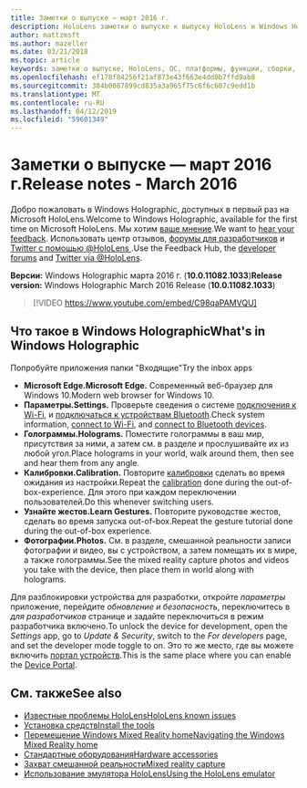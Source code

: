 ```yaml
---
title: Заметки о выпуске — март 2016 г.
description: HoloLens заметки о выпуске к выпуску HoloLens и Windows Holographic.
author: mattzmsft
ms.author: mazeller
ms.date: 03/21/2018
ms.topic: article
keywords: заметки о выпуске, HoloLens, ОС, платформы, функции, сборки, запуск
ms.openlocfilehash: ef178f84256f21af873e43f663e4dd0b7ffd9ab8
ms.sourcegitcommit: 384b0087899cd835a3a965f75c6f6c607c9edd1b
ms.translationtype: MT
ms.contentlocale: ru-RU
ms.lasthandoff: 04/12/2019
ms.locfileid: "59601349"
---
```

# <a name="release-notes---march-2016"></a><span data-ttu-id="086b0-104">Заметки о выпуске — март 2016 г.</span><span class="sxs-lookup"><span data-stu-id="086b0-104">Release notes - March 2016</span></span>

<span data-ttu-id="086b0-105">Добро пожаловать в Windows Holographic, доступных в первый раз на Microsoft HoloLens.</span><span class="sxs-lookup"><span data-stu-id="086b0-105">Welcome to Windows Holographic, available for the first time on Microsoft HoloLens.</span></span> <span data-ttu-id="086b0-106">Мы хотим [ваше мнение](give-us-feedback.md).</span><span class="sxs-lookup"><span data-stu-id="086b0-106">We want to [hear your feedback](give-us-feedback.md).</span></span> <span data-ttu-id="086b0-107">Использовать центр отзывов, [форумы для разработчиков](https://forums.hololens.com) и [Twitter с помощью @HoloLens ](https://twitter.com/hololens).</span><span class="sxs-lookup"><span data-stu-id="086b0-107">Use the Feedback Hub, the [developer forums](https://forums.hololens.com) and [Twitter via @HoloLens](https://twitter.com/hololens).</span></span>

<span data-ttu-id="086b0-108">**Версии:** Windows Holographic марта 2016 г. (**10.0.11082.1033**)</span><span class="sxs-lookup"><span data-stu-id="086b0-108">**Release version:** Windows Holographic March 2016 Release (**10.0.11082.1033**)</span></span>

>[!VIDEO https://www.youtube.com/embed/C98qaPAMVQU]

## <a name="whats-in-windows-holographic"></a><span data-ttu-id="086b0-109">Что такое в Windows Holographic</span><span class="sxs-lookup"><span data-stu-id="086b0-109">What's in Windows Holographic</span></span>

<span data-ttu-id="086b0-110">Попробуйте приложения папки "Входящие"</span><span class="sxs-lookup"><span data-stu-id="086b0-110">Try the inbox apps</span></span>
* <span data-ttu-id="086b0-111">**Microsoft Edge.**</span><span class="sxs-lookup"><span data-stu-id="086b0-111">**Microsoft Edge.**</span></span> <span data-ttu-id="086b0-112">Современный веб-браузер для Windows 10.</span><span class="sxs-lookup"><span data-stu-id="086b0-112">Modern web browser for Windows 10.</span></span>
* <span data-ttu-id="086b0-113">**Параметры.**</span><span class="sxs-lookup"><span data-stu-id="086b0-113">**Settings.**</span></span> <span data-ttu-id="086b0-114">Проверьте сведения о системе [подключения к Wi-Fi](connecting-to-wi-fi-on-hololens.md), и [подключаться к устройствам Bluetooth](hardware-accessories.md).</span><span class="sxs-lookup"><span data-stu-id="086b0-114">Check system information, [connect to Wi-Fi](connecting-to-wi-fi-on-hololens.md), and [connect to Bluetooth devices](hardware-accessories.md).</span></span>
* <span data-ttu-id="086b0-115">**Голограммы.**</span><span class="sxs-lookup"><span data-stu-id="086b0-115">**Holograms.**</span></span> <span data-ttu-id="086b0-116">Поместите голограммы в ваш мир, присутствия за ними, а затем см. в разделе и прослушивайте их из любой угол.</span><span class="sxs-lookup"><span data-stu-id="086b0-116">Place holograms in your world, walk around them, then see and hear them from any angle.</span></span>
* <span data-ttu-id="086b0-117">**Калибровки.**</span><span class="sxs-lookup"><span data-stu-id="086b0-117">**Calibration.**</span></span> <span data-ttu-id="086b0-118">Повторите [калибровки](calibration.md) сделать во время ожидания из настройки.</span><span class="sxs-lookup"><span data-stu-id="086b0-118">Repeat the [calibration](calibration.md) done during the out-of-box-experience.</span></span> <span data-ttu-id="086b0-119">Для этого при каждом переключении пользователей.</span><span class="sxs-lookup"><span data-stu-id="086b0-119">Do this whenever switching users.</span></span>
* <span data-ttu-id="086b0-120">**Узнайте жестов.**</span><span class="sxs-lookup"><span data-stu-id="086b0-120">**Learn Gestures.**</span></span> <span data-ttu-id="086b0-121">Повторите руководстве жестов, сделать во время запуска out-of-box.</span><span class="sxs-lookup"><span data-stu-id="086b0-121">Repeat the gesture tutorial done during the out-of-box experience.</span></span>
* <span data-ttu-id="086b0-122">**Фотографии.**</span><span class="sxs-lookup"><span data-stu-id="086b0-122">**Photos.**</span></span> <span data-ttu-id="086b0-123">См. в разделе, смешанной реальности записи фотографии и видео, вы с устройством, а затем помещать их в мире, а также голограммы.</span><span class="sxs-lookup"><span data-stu-id="086b0-123">See the mixed reality capture photos and videos you take with the device, then place them in world along with holograms.</span></span>

<span data-ttu-id="086b0-124">Для разблокировки устройства для разработки, откройте *параметры* приложение, перейдите *обновление и безопасность*, переключитесь в *для разработчиков* странице и задайте переключиться в режим разработчика включено.</span><span class="sxs-lookup"><span data-stu-id="086b0-124">To unlock the device for development, open the *Settings* app, go to *Update & Security*, switch to the *For developers* page, and set the developer mode toggle to on.</span></span> <span data-ttu-id="086b0-125">Это то же место, где вы можете включить [портал устройств](using-the-windows-device-portal.md).</span><span class="sxs-lookup"><span data-stu-id="086b0-125">This is the same place where you can enable the [Device Portal](using-the-windows-device-portal.md).</span></span>

## <a name="see-also"></a><span data-ttu-id="086b0-126">См. также</span><span class="sxs-lookup"><span data-stu-id="086b0-126">See also</span></span>
* [<span data-ttu-id="086b0-127">Известные проблемы HoloLens</span><span class="sxs-lookup"><span data-stu-id="086b0-127">HoloLens known issues</span></span>](hololens-known-issues.md)
* [<span data-ttu-id="086b0-128">Установка средств</span><span class="sxs-lookup"><span data-stu-id="086b0-128">Install the tools</span></span>](install-the-tools.md)
* [<span data-ttu-id="086b0-129">Перемещение Windows Mixed Reality home</span><span class="sxs-lookup"><span data-stu-id="086b0-129">Navigating the Windows Mixed Reality home</span></span>](navigating-the-windows-mixed-reality-home.md)
* [<span data-ttu-id="086b0-130">Стандартные оборудования</span><span class="sxs-lookup"><span data-stu-id="086b0-130">Hardware accessories</span></span>](hardware-accessories.md)
* [<span data-ttu-id="086b0-131">Захват смешанной реальности</span><span class="sxs-lookup"><span data-stu-id="086b0-131">Mixed reality capture</span></span>](mixed-reality-capture.md)
* [<span data-ttu-id="086b0-132">Использование эмулятора HoloLens</span><span class="sxs-lookup"><span data-stu-id="086b0-132">Using the HoloLens emulator</span></span>](using-the-hololens-emulator.md)
